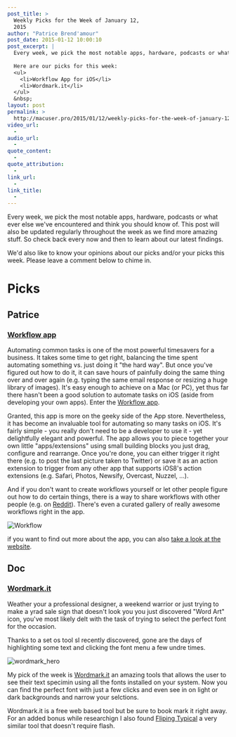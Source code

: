 ```yaml
---
post_title: >
  Weekly Picks for the Week of January 12,
  2015
author: "Patrice Brend'amour"
post_date: 2015-01-12 10:00:10
post_excerpt: |
  Every week, we pick the most notable apps, hardware, podcasts or what ever else we’ve encountered and think you should know of. This post will also be updated regularly throughout the week as we find more amazing stuff. So check back every now and then to learn about our latest findings.
  
  Here are our picks for this week:
  <ul>
  	<li>Workflow App for iOS</li>
  	<li>Wordmark.it</li>
  </ul>
  &nbsp;
layout: post
permalink: >
  http://macuser.pro/2015/01/12/weekly-picks-for-the-week-of-january-12-2015/
video_url:
  - 
audio_url:
  - 
quote_content:
  - 
quote_attribution:
  - 
link_url:
  - 
link_title:
  - 
---
```




Every week, we pick the most notable apps, hardware, podcasts or what ever else we've encountered and think you should know of. This post will also be updated regularly throughout the week as we find more amazing stuff. So check back every now and then to learn about our latest findings.

We'd also like to know your opinions about our picks and/or your picks this week. Please leave a comment below to chime in.

# Picks

## Patrice

### [Workflow app][workflowItunes]

Automating common tasks is one of the most powerful timesavers for a business. It takes some time to get right, balancing the time spent automating something vs. just doing it "the hard way". But once you've figured out how to do it, it can save hours of painfully doing the same thing over and over again (e.g. typing the same email response or resizing a huge library of images). It's easy enough to achieve on a Mac (or PC), yet thus far there hasn't been a good solution to automate tasks on iOS (aside from developing your own apps). Enter the [Workflow app][workflowItunes].

Granted, this app is more on the geeky side of the App store. Nevertheless, it has become an invaluable tool for automating so many tasks on iOS. It's fairly simple - you really don't need to be a developer to use it - yet delightfully elegant and powerful. The app allows you to piece together your own little "apps/extensions" using small building blocks you just drag, configure and rearrange. Once you're done, you can either trigger it right there (e.g. to post the last picture taken to Twitter) or save it as an action extension to trigger from any other app that supports iOS8's action extensions (e.g. Safari, Photos, Newsify, Overcast, Nuzzel, ...).

And if you don't want to create workflows yourself or let other people figure out how to do certain things, there is a way to share workflows with other people (e.g. on [Reddit][reddit]). There's even a curated gallery of really awesome workflows right in the app.

![Workflow][workflow]

if you want to find out more about the app, you can also [take a look at the website][workflowWeb].

[workflowItunes]: https://itunes.apple.com/us/app/workflow-powerful-automation/id915249334?mt=8&amp;uo=4&amp;at=1l3vb3F
[reddit]: http://www.reddit.com/r/workflow/ "Workflow Subreddit"
[workflow]: /wp-content/uploads/2015/01/workflow_resizeImage.png "Workflow app on my iPad"
[workflowWeb]: https://workflow.is

## Doc

### [Wordmark.it][wordmarkit]

Weather your a professional designer, a weekend warrior or just trying to make a yrad sale sign that doesn't look you you just discovered "Word Art" icon, you've most likely delt with the task of trying to select the perfect font for the occasion.

Thanks to a set os tool sI recently discovered, gone are the days of highlighting some text and clicking the font menu a few undre times.

![wordmark_hero][wordmark_hero]

My pick of the week is [Wordmark.it][Wordmarkit] an amazing tools that allows the user to see their text specimin using all the fonts installed on your system. Now you can find the perfect font with just a few clicks and even see in on light or dark backgrounds and narrow your selctions.

Wordmark.it is a free web based tool but be sure to book mark it right away. For an added bonus while researchign I also found [Fliping Typical][flippingtypical] a very similar tool that doesn't require flash.

[flippingtypical]: http://flippingtypical.com "flipping typical"
[typekit]: http://www.reddit.com/r/workflow/ "Adobe Typekit"
[wordmarkit]: http://wordmark.it "Word Mark It"
[wordmark_hero]: /wp-content/uploads/2015/01/wordmarkit.png